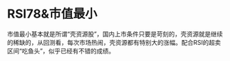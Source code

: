 # RSI78&市值最小

市值最小基本就是所谓“壳资源股”，国内上市条件只要是苛刻的，壳资源就是继续的稀缺的，从回测看，每次市场热闹，壳资源都有特别大的涨幅。配合RSI的超卖区间“吃鱼头”，似乎已经有不错的成绩。